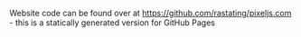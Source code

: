 Website code can be found over at https://github.com/rastating/pixeljs.com - this is a statically generated version for GitHub Pages